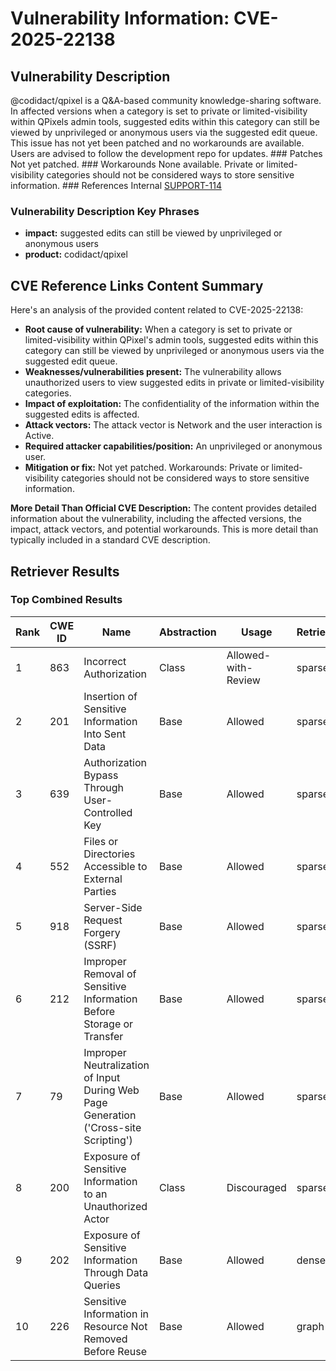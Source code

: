 # Vulnerability Information: CVE-2025-22138

## Vulnerability Description
@codidact/qpixel is a Q&A-based community knowledge-sharing software. In affected versions when a category is set to private or limited-visibility within QPixels admin tools, suggested edits within this category can still be viewed by unprivileged or anonymous users via the suggested edit queue. This issue has not yet been patched and no workarounds are available. Users are advised to follow the development repo for updates. ### Patches Not yet patched. ### Workarounds None available. Private or limited-visibility categories should not be considered ways to store sensitive information. ### References Internal [SUPPORT-114](https//codidact.atlassian.net/issues/SUPPORT-114)

### Vulnerability Description Key Phrases
- **impact:** suggested edits can still be viewed by unprivileged or anonymous users
- **product:** codidact/qpixel

## CVE Reference Links Content Summary
Here's an analysis of the provided content related to CVE-2025-22138:

*   **Root cause of vulnerability:** When a category is set to private or limited-visibility within QPixel's admin tools, suggested edits within this category can still be viewed by unprivileged or anonymous users via the suggested edit queue.
*   **Weaknesses/vulnerabilities present:** The vulnerability allows unauthorized users to view suggested edits in private or limited-visibility categories.
*   **Impact of exploitation:** The confidentiality of the information within the suggested edits is affected.
*   **Attack vectors:** The attack vector is Network and the user interaction is Active.
*   **Required attacker capabilities/position:** An unprivileged or anonymous user.
*   **Mitigation or fix:** Not yet patched. Workarounds: Private or limited-visibility categories should not be considered ways to store sensitive information.

**More Detail Than Official CVE Description:** The content provides detailed information about the vulnerability, including the affected versions, the impact, attack vectors, and potential workarounds. This is more detail than typically included in a standard CVE description.

## Retriever Results

### Top Combined Results

| Rank | CWE ID | Name | Abstraction | Usage  | Retrievers | Individual Scores |
|------|--------|------|-------------|-------|------------|-------------------|
| 1 | 863 | Incorrect Authorization | Class | Allowed-with-Review | sparse | 0.160 |
| 2 | 201 | Insertion of Sensitive Information Into Sent Data | Base | Allowed | sparse | 0.155 |
| 3 | 639 | Authorization Bypass Through User-Controlled Key | Base | Allowed | sparse | 0.153 |
| 4 | 552 | Files or Directories Accessible to External Parties | Base | Allowed | sparse | 0.150 |
| 5 | 918 | Server-Side Request Forgery (SSRF) | Base | Allowed | sparse | 0.149 |
| 6 | 212 | Improper Removal of Sensitive Information Before Storage or Transfer | Base | Allowed | sparse | 0.149 |
| 7 | 79 | Improper Neutralization of Input During Web Page Generation ('Cross-site Scripting') | Base | Allowed | sparse | 0.146 |
| 8 | 200 | Exposure of Sensitive Information to an Unauthorized Actor | Class | Discouraged | sparse | 0.145 |
| 9 | 202 | Exposure of Sensitive Information Through Data Queries | Base | Allowed | dense | 0.482 |
| 10 | 226 | Sensitive Information in Resource Not Removed Before Reuse | Base | Allowed | graph | 0.002 |

